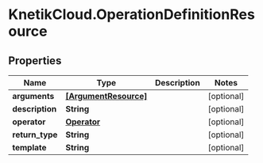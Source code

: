 # KnetikCloud.OperationDefinitionResource

## Properties
Name | Type | Description | Notes
------------ | ------------- | ------------- | -------------
**arguments** | [**[ArgumentResource]**](ArgumentResource.md) |  | [optional] 
**description** | **String** |  | [optional] 
**operator** | [**Operator**](Operator.md) |  | [optional] 
**return_type** | **String** |  | [optional] 
**template** | **String** |  | [optional] 


